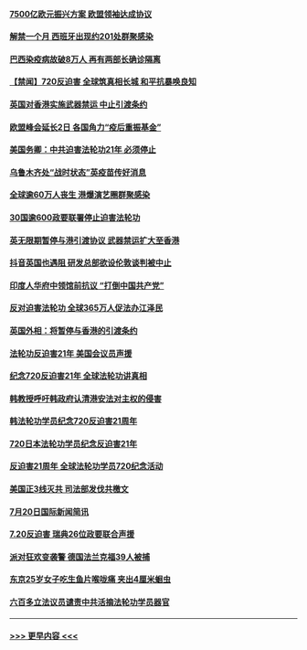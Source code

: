 #### [7500亿欧元振兴方案 欧盟领袖达成协议](../pages/prog202/a102898560.md?t=07211502) 
#### [解禁一个月 西班牙出现约201处群聚感染](../pages/prog202/a102898487.md?t=07211502) 
#### [巴西染疫病故破8万人 再有两部长确诊隔离](../pages/prog202/a102898444.md?t=07211502) 
#### [【禁闻】720反迫害 全球筑真相长城 和平抗暴唤良知](../pages/prog202/a102898299.md?t=07211502) 
#### [英国对香港实施武器禁运 中止引渡条约](../pages/prog202/a102898167.md?t=07211502) 
#### [欧盟峰会延长2日 各国角力“疫后重振基金”](../pages/prog202/a102898248.md?t=07211502) 
#### [美国务卿：中共迫害法轮功21年 必须停止](../pages/prog202/a102898210.md?t=07211502) 
#### [乌鲁木齐处“战时状态”英疫苗传好消息](../pages/prog202/a102898230.md?t=07211502) 
#### [全球逾60万人丧生 港爆演艺圈群聚感染](../pages/prog202/a102898035.md?t=07211502) 
#### [30国逾600政要联署停止迫害法轮功](../pages/prog202/a102898055.md?t=07211502) 
#### [英无限期暂停与港引渡协议 武器禁运扩大至香港](../pages/prog202/a102898143.md?t=07211502) 
#### [抖音英国也遇阻 研发总部欲设伦敦谈判被中止](../pages/prog202/a102898102.md?t=07211502) 
#### [印度人华府中领馆前抗议 “打倒中国共产党”](../pages/prog202/a102898084.md?t=07211502) 
#### [反对迫害法轮功 全球365万人促法办江泽民](../pages/prog202/a102898031.md?t=07211502) 
#### [英国外相：将暂停与香港的引渡条约](../pages/prog202/a102898033.md?t=07211502) 
#### [法轮功反迫害21年 美国会议员声援](../pages/prog202/a102898043.md?t=07211502) 
#### [纪念720反迫害21年 全球法轮功讲真相](../pages/prog202/a102898040.md?t=07211502) 
#### [韩教授呼吁韩政府认清港安法对主权的侵害](../pages/prog202/a102897982.md?t=07211502) 
#### [韩法轮功学员纪念720反迫害21周年](../pages/prog202/a102897952.md?t=07211502) 
#### [720日本法轮功学员纪念反迫害21年](../pages/prog202/a102897949.md?t=07211502) 
#### [反迫害21周年 全球法轮功学员720纪念活动](../pages/prog202/a102897467.md?t=07211502) 
#### [美国正3线灭共 司法部发伐共檄文](../pages/prog202/a102897840.md?t=07211502) 
#### [7月20日国际新闻简讯](../pages/prog202/a102897803.md?t=07211502) 
#### [7.20反迫害  瑞典26位政要联合声援](../pages/prog202/a102897805.md?t=07211502) 
#### [派对狂欢变袭警 德国法兰克福39人被捕](../pages/prog202/a102897758.md?t=07211502) 
#### [东京25岁女子吃生鱼片喉咙痛 夹出4厘米蛔虫](../pages/prog202/a102897757.md?t=07211502) 
#### [六百多立法议员谴责中共活摘法轮功学员器官](../pages/prog202/a102897743.md?t=07211502) 

----
#### [ >>> 更早内容 <<< ](../indexes/prog202-earlier.md)

